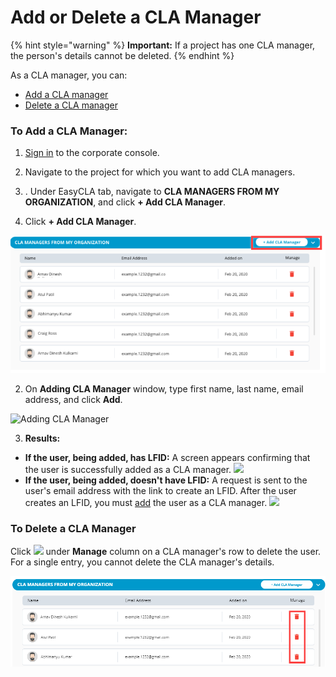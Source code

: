 # Add or Delete a CLA Manager

{% hint style="warning" %}
**Important:** If a project has one CLA manager, the person's details cannot be deleted.
{% endhint %}

As a CLA manager, you can:

* [Add a CLA manager](add-or-delete-a-cla-manager.md#to-add-a-cla-manager)
* [Delete a CLA manager](add-or-delete-a-cla-manager.md#to-delete-a-cla-manager)

### To Add a CLA Manager:

1. [Sign in](sign-in-to-the-cla-corporate-console.md) to the corporate console.

2. Navigate to the project for which you want to add CLA managers.

3. . Under EasyCLA tab, navigate to **CLA MANAGERS FROM MY ORGANIZATION**, and click **+ Add CLA Manager**.

1. Click **+ Add CLA Manager**.

![Add CLA Manager](../../../.gitbook/assets/cla-managers-from-my-organization.png)

2. On **Adding CLA Manager** window, type first name, last name, email address, and click **Add**.

![Adding CLA Manager](https://gblobscdn.gitbook.com/assets%2F-M2DCN9UgoRgMEkgnLyP%2F-M9WNn7lqBje4DX2Irn-%2F-M9Y1LTmgKwkHVbHABGk%2Fadding%20cla%20manager%20window.png?alt=media&token=0de68199-4f6c-4215-9988-b09f49e0c993)

3. **Results:**

* **If the user, being added, has LFID:** A screen appears confirming that the user is successfully added as a CLA manager.  ![](https://firebasestorage.googleapis.com/v0/b/gitbook-28427.appspot.com/o/assets%2F-M2DCN9UgoRgMEkgnLyP%2F-M9WNn7lqBje4DX2Irn-%2F-M9Y4JFdjqQX-qRldTsh%2Fcla%20manager%20successfully%20added.png?alt=media&token=d25a15ba-058d-47bd-9524-c10638ba4757)
* **If the user, being added, doesn't have LFID:** A request is sent to the user's email address with the link to create an LFID. After the user creates an LFID, you must [add](add-or-delete-a-cla-manager.md) the user as a CLA manager. ![](https://firebasestorage.googleapis.com/v0/b/gitbook-28427.appspot.com/o/assets%2F-M2DCN9UgoRgMEkgnLyP%2F-M9WNn7lqBje4DX2Irn-%2F-M9Y4iWqpmrRdH8NjKL5%2Frequest%20sent%20to%20add%20a%20cla%20manager.png?alt=media&token=210185e2-d2d5-4954-b081-daf2dc2752a8)

### To Delete a CLA Manager

Click ![](https://firebasestorage.googleapis.com/v0/b/gitbook-28427.appspot.com/o/assets%2F-M2DCN9UgoRgMEkgnLyP%2F-M9WNn7lqBje4DX2Irn-%2F-M9Y5z1DnSglCZbaXzg0%2Fdelete%20icon.png?alt=media&token=2333c400-d6bf-4c6e-93e9-52d4c00113d9) under **Manage** column on a CLA manager's row to delete the user. For a single entry, you cannot delete the CLA manager's details.

![Delete CLA Manager](../../../.gitbook/assets/delete-cla-manager.png)


